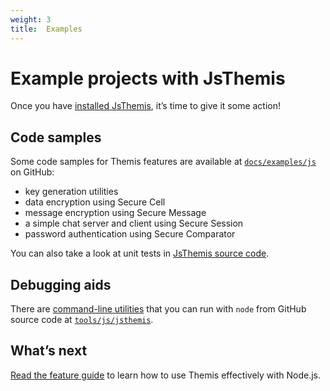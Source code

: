 ```yaml
---
weight: 3
title:  Examples
---
```


# Example projects with JsThemis

Once you have [installed JsThemis](../installation), it’s time to give it some action!

## Code samples

Some code samples for Themis features are available
at [`docs/examples/js`](https://github.com/cossacklabs/themis/tree/master/docs/examples/js)
on GitHub:

  - key generation utilities
  - data encryption using Secure Cell
  - message encryption using Secure Message
  - a simple chat server and client using Secure Session
  - password authentication using Secure Comparator

You can also take a look at unit tests
in [JsThemis source code](https://github.com/cossacklabs/themis/tree/master/src/wrappers/themis/jsthemis/test).

## Debugging aids

There are [command-line utilities](/docs/themis/debugging/cli-utilities/#javascript-nodejs)
that you can run with `node` from GitHub source code
at [`tools/js/jsthemis`](https://github.com/cossacklabs/themis/tree/master/tools/js/jsthemis).

## What’s next

[Read the feature guide](../features)
to learn how to use Themis effectively with Node.js.
